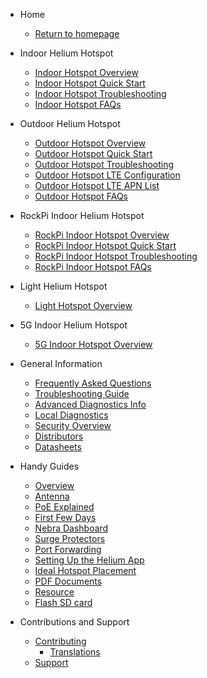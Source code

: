<!-- docs/_sidebar.md -->

- Home

  - [Return to homepage](/)

- Indoor Helium Hotspot

  - [Indoor Hotspot Overview](indoor-hotspot/overview.md)
  - [Indoor Hotspot Quick Start](indoor-hotspot/quick-start.md)
  - [Indoor Hotspot Troubleshooting](indoor-hotspot/troubleshooting.md)
  - [Indoor Hotspot FAQs](indoor-hotspot/indoor-faq.md)

- Outdoor Helium Hotspot

  - [Outdoor Hotspot Overview](outdoor-hotspot/overview.md)
  - [Outdoor Hotspot Quick Start](outdoor-hotspot/quick-start.md)
  - [Outdoor Hotspot Troubleshooting](outdoor-hotspot/troubleshooting.md)
  - [Outdoor Hotspot LTE Configuration](outdoor-hotspot/lte-config.md)
  - [Outdoor Hotspot LTE APN List](outdoor-hotspot/lte-apns.md)
  - [Outdoor Hotspot FAQs](outdoor-hotspot/outdoor-faq.md)

- RockPi Indoor Helium Hotspot

  - [RockPi Indoor Hotspot Overview](indoor-rockpi-hotspot/overview.md)
  - [RockPi Indoor Hotspot Quick Start](indoor-rockpi-hotspot/quick-start.md)
  - [RockPi Indoor Hotspot Troubleshooting](indoor-rockpi-hotspot/troubleshooting.md)
  - [RockPi Indoor Hotspot FAQs](indoor-rockpi-hotspot/indoor-faq.md)

- Light Helium Hotspot

  - [Light Hotspot Overview](light-hotspot/overview.md)

- 5G Indoor Helium Hotspot

  - [5G Indoor Hotspot Overview](5g-indoor-hotspot/overview.md)


- General Information

  - [Frequently Asked Questions](FAQs.md)
  - [Troubleshooting Guide](handy-guides/troubleshooting.md)
  - [Advanced Diagnostics Info](handy-guides/advanced-diagnostics.md)
  - [Local Diagnostics](handy-guides/local-diagnostics.md)
  - [Security Overview](security.md)
  - [Distributors](distributors.md)
  - [Datasheets](datasheets.md)

- Handy Guides

  - [Overview](handy-guides/overview.md)
  - [Antenna](handy-guides/antenna/overview.md)
  - [PoE Explained](handy-guides/poe-explained.md)
  - [First Few Days](handy-guides/first-days.md)
  - [Nebra Dashboard](handy-guides/dashboard.md)
  - [Surge Protectors](handy-guides/surge-protectors.md)
  - [Port Forwarding](handy-guides/port-forwarding/overview.md)
  - [Setting Up the Helium App](handy-guides/setting-up-hnt-app.md)
  - [Ideal Hotspot Placement](handy-guides/hotspot-ideal-location.md)
  - [PDF Documents](pdfs/overview.md)
  - [Resource](handy-guides/resources.md)
  - [Flash SD card](handy-guides/flash-sd.md)

- Contributions and Support

  - [Contributing](contributing/overview.md)
    - [Translations](contributing/translations.md)
  - [Support](support.md)
